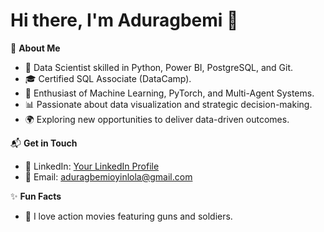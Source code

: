 # Hi there, I'm Aduragbemi 👋

🎯 **About Me**  
- 🌟 Data Scientist skilled in Python, Power BI, PostgreSQL, and Git.  
- 🎓 Certified SQL Associate (DataCamp).  
- 🤖 Enthusiast of Machine Learning, PyTorch, and Multi-Agent Systems.  
- 📊 Passionate about data visualization and strategic decision-making.  
- 🌍 Exploring new opportunities to deliver data-driven outcomes.  

📬 **Get in Touch**  
- 💼 LinkedIn: [Your LinkedIn Profile](linkedin.com/in/aduragbemi-oyinlola/)  
- 📧 Email: aduragbemioyinlola@gmail.com

✨ **Fun Facts**  
- 🎥 I love action movies featuring guns and soldiers.